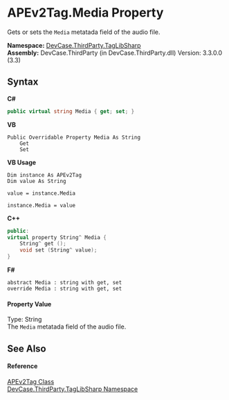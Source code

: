 # APEv2Tag.Media Property 
 

Gets or sets the `Media` metatada field of the audio file.

**Namespace:**&nbsp;<a href="N_DevCase_ThirdParty_TagLibSharp">DevCase.ThirdParty.TagLibSharp</a><br />**Assembly:**&nbsp;DevCase.ThirdParty (in DevCase.ThirdParty.dll) Version: 3.3.0.0 (3.3)

## Syntax

**C#**<br />
``` C#
public virtual string Media { get; set; }
```

**VB**<br />
``` VB
Public Overridable Property Media As String
	Get
	Set
```

**VB Usage**<br />
``` VB Usage
Dim instance As APEv2Tag
Dim value As String

value = instance.Media

instance.Media = value
```

**C++**<br />
``` C++
public:
virtual property String^ Media {
	String^ get ();
	void set (String^ value);
}
```

**F#**<br />
``` F#
abstract Media : string with get, set
override Media : string with get, set
```


#### Property Value
Type: String<br />The `Media` metatada field of the audio file.

## See Also


#### Reference
<a href="T_DevCase_ThirdParty_TagLibSharp_APEv2Tag">APEv2Tag Class</a><br /><a href="N_DevCase_ThirdParty_TagLibSharp">DevCase.ThirdParty.TagLibSharp Namespace</a><br />